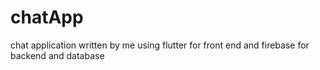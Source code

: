 # chatApp
chat application written by me using flutter for front end and firebase for backend and database
